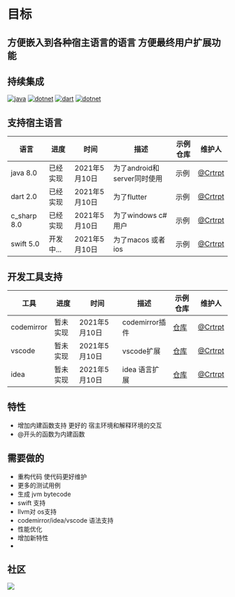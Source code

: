 # 目标

方便嵌入到各种宿主语言的语言 方便最终用户扩展功能
---

## 持续集成
[![java](https://github.com/whisper-language/whisper-language/actions/workflows/maven.yml/badge.svg)](https://github.com/whisper-language/whisper-language/blob/master/.github/workflows/maven.yml)
[![dotnet](https://github.com/whisper-language/whisper-language/actions/workflows/dotnet.yml/badge.svg)](https://github.com/whisper-language/whisper-language/blob/master/.github/workflows/dotnet.yml) 
[![dart](https://github.com/whisper-language/whisper-language/actions/workflows/dart.yml/badge.svg)](https://github.com/whisper-language/whisper-language/blob/master/.github/workflows/dart.yml) 
[![dotnet](https://github.com/whisper-language/whisper-language/actions/workflows/codeql-analysis.yml/badge.svg)](https://github.com/whisper-language/whisper-language/blob/master/.github/workflows/codeql-analysis.yml) 

## 支持宿主语言
| 语言      | 进度 |时间 | 描述 | 示例仓库 |  维护人 |
| ----------- | ----------- |  ----------- | ----------- | ----------- |   ----------- | 
| java  8.0    | 已经实现       | 2021年5月10日 | 为了android和server同时使用| 示例| [@Crtrpt](https://github.com/Crtrpt) |
| dart  2.0    |   已经实现       | 2021年5月10日 | 为了flutter |示例| [@Crtrpt](https://github.com/Crtrpt) |
| c_sharp 8.0  | 已经实现        | 2021年5月10日 | 为了windows c# 用户 |示例| [@Crtrpt](https://github.com/Crtrpt) |
| swift  5.0  | 开发中...        | 2021年5月10日 | 为了macos 或者 ios |示例| [@Crtrpt](https://github.com/Crtrpt) |

## 开发工具支持 
| 工具      | 进度 |时间 | 描述 | 示例仓库 |  维护人 |
| ----------- | ----------- |  ----------- | ----------- | ----------- |   ----------- | 
| codemirror   | 暂未实现       | 2021年5月10日 | codemirror插件 | [仓库](https://github.com/whisper-language/codemirror-plugin)| [@Crtrpt](https://github.com/Crtrpt) |
| vscode   |   暂未实现       | 2021年5月10日 | vscode扩展 |[仓库](https://github.com/whisper-language/vsc-plugin)| [@Crtrpt](https://github.com/Crtrpt) |
| idea  | 暂未实现        | 2021年5月10日 | idea 语言扩展 |[仓库](https://github.com/whisper-language/idea-plugin)| [@Crtrpt](https://github.com/Crtrpt) |


## 特性
- 增加内建函数支持 更好的 宿主环境和解释环境的交互
- @开头的函数为内建函数

## 需要做的

- 重构代码 使代码更好维护
- 更多的测试用例
- 生成 jvm bytecode
- swift 支持
- llvm对 os支持
- codemirror/idea/vscode 语法支持
- 性能优化
- 增加新特性
- 
## 社区
<a href="https://qm.qq.com/cgi-bin/qm/qr?k=jjkLHY4eFQ3TnKF7K_ZnQOzCt1FwtrY3"><img src="https://pub.idqqimg.com/wpa/images/group.png"/></a>
